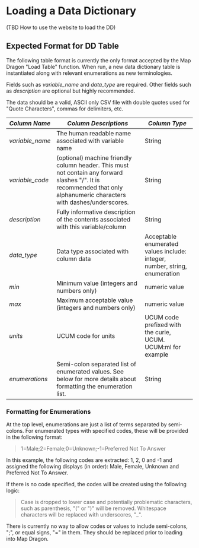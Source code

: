 # Loading a Data Dictionary
(TBD How to use the website to load the DD)

## Expected Format for DD Table
The following table format is currently the only format accepted by the Map Dragon "Load Table" function. When run, a new data dictionary table is instantiated along with relevant enumerations as new terminologies.

Fields such as *variable_name* and *data_type* are required. Other fields such as *description* are optional but highly recommended. 

The data should be a valid, ASCII only CSV file with double quotes used for "Quote Characters", commas for delimiters, etc. 

| *Column Name* | *Column Descriptions* | *Column Type* |
|  ------------ | --------------------- | ------------- |
| *variable_name* | The human readable name associated with variable name | String |
| *variable_code* | (optional) machine friendly column header. This must not contain any forward slashes "/". It is recommended that only alphanumeric characters with dashes/underscores. | String |
| *description* | Fully informative description of the contents associated with this variable/column| String |
| *data_type* | Data type associated with column data  | Acceptable enumerated values include: integer, number, string, enumeration |
| *min* | Minimum value (integers and numbers only) | numeric value |
| *max* | Maximum acceptable value (integers and numbers only) | numeric value | 
| *units* | UCUM code for units | UCUM code prefixed with the curie, UCUM. UCUM:ml for example |
| *enumerations* | Semi-colon separated list of enumerated values. See below for more details about formatting the enumeration list. | String |

### Formatting for Enumerations
At the top level, enumerations are just a list of terms separated by semi-colons. For enumerated types with specified codes, these will be provided in the following format: 

> 1=Male;2=Female;0=Unknown;-1=Preferred Not To Answer

In this example, the following codes are extracted: 1, 2, 0 and -1 and assigned the following displays (in order): Male, Female, Unknown and Preferred Not To Answer.

If there is no code specified, the codes will be created using the following logic: 
> Case is dropped to lower case and potentially problematic characters, such as parenthesis, "(" or ")" will be removed. Whitespace characters will be replaced with underscores, "_". 

There is currently no way to allow codes or values to include semi-colons, ";", or equal signs, "=" in them. They should be replaced prior to loading into Map Dragon. 
